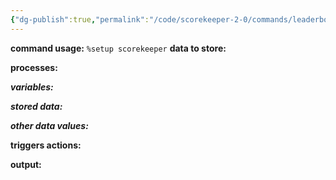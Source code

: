 ```yaml
---
{"dg-publish":true,"permalink":"/code/scorekeeper-2-0/commands/leaderboard/","dgPassFrontmatter":true}
---
```



**command usage:**
`%setup scorekeeper` 
**data to store:**

**processes:**

***variables:***

***stored data:***

***other data values:***

**triggers actions:**

**output:**